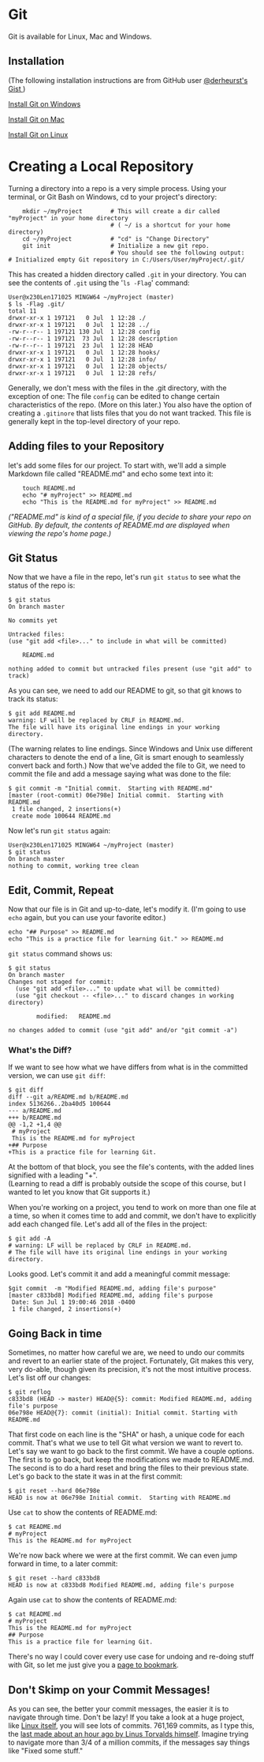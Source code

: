 # Git

Git is available for Linux, Mac and Windows.  

## Installation
(The following installation instructions are from GitHub user [@derheurst's Gist ](https://gist.github.com/derhuerst/1b15ff4652a867391f03))

[Install Git on Windows](https://github.com/mmdc-net/curriculum/blob/master/git-install-windows.md)

[Install Git on Mac](https://github.com/mmdc-net/curriculum/blob/master/git-install-mac.md)

[Install Git on Linux](https://github.com/mmdc-net/curriculum/blob/master/git-install-linux.md)

# Creating a Local Repository
Turning a directory into a repo is a very simple process.  Using your terminal, or Git Bash on Windows, cd to your project's directory:
````
    mkdir ~/myProject        # This will create a dir called "myProject" in your home directory
                             # ( ~/ is a shortcut for your home directory)
    cd ~/myProject           # "cd" is "Change Directory"
    git init                 # Initialize a new git repo.
                             # You should see the following output:
# Initialized empty Git repository in C:/Users/User/myProject/.git/
````
This has created a hidden directory called `.git` in your directory. You can see the contents of `.git` using the '`ls -Flag`' command:
````
User@x230Len171025 MINGW64 ~/myProject (master)
$ ls -Flag .git/
total 11
drwxr-xr-x 1 197121   0 Jul  1 12:28 ./
drwxr-xr-x 1 197121   0 Jul  1 12:28 ../
-rw-r--r-- 1 197121 130 Jul  1 12:28 config
-rw-r--r-- 1 197121  73 Jul  1 12:28 description
-rw-r--r-- 1 197121  23 Jul  1 12:28 HEAD
drwxr-xr-x 1 197121   0 Jul  1 12:28 hooks/
drwxr-xr-x 1 197121   0 Jul  1 12:28 info/
drwxr-xr-x 1 197121   0 Jul  1 12:28 objects/
drwxr-xr-x 1 197121   0 Jul  1 12:28 refs/

````
Generally, we don't mess with the files in the .git directory, with the exception of one:
The file `config` can be edited to change certain characteristics of the repo. (More on this later.)
You also have the option of creating a `.gitinore` that lists files that you do not want tracked. This file is generally kept in the top-level directory of your repo.
## Adding files to your Repository
let's add some files for our project.  To start with, we'll add a simple Markdown file called "README.md" and echo some text into it:
````
    touch README.md
    echo "# myProject" >> README.md
    echo "This is the README.md for myProject" >> README.md
````
*("README.md" is kind of a special file, if you decide to share your repo on GitHub.  By default, the contents of README.md are displayed when viewing the repo's home page.)*
## Git Status
Now that we have a file in the repo, let's run `git status` to see what the status of the repo is:
````
$ git status
On branch master

No commits yet

Untracked files:
(use "git add <file>..." to include in what will be committed)

    README.md

nothing added to commit but untracked files present (use "git add" to track)
````
As you can see, we need to add our README to git, so that git knows to track its status:
````
$ git add README.md
warning: LF will be replaced by CRLF in README.md.
The file will have its original line endings in your working directory.
````
(The warning relates to line endings.  Since Windows and Unix use different characters to denote the end of a line, Git is smart enough to seamlessly convert back and forth.)
Now that we've added the file to Git, we need to commit the file and add a message saying what was done to the file:
```term
$ git commit -m "Initial commit.  Starting with README.md"
[master (root-commit) 06e798e] Initial commit.  Starting with README.md
 1 file changed, 2 insertions(+)
 create mode 100644 README.md
````
Now let's run `git status` again:
```term
User@x230Len171025 MINGW64 ~/myProject (master)
$ git status
On branch master
nothing to commit, working tree clean
```
## Edit, Commit, Repeat
Now that our file is in Git and up-to-date, let's modify it. (I'm going to use `echo` again, but you can use your favorite editor.)
````
echo "## Purpose" >> README.md
echo "This is a practice file for learning Git." >> README.md
````
`git status` command shows us:
````
$ git status
On branch master
Changes not staged for commit:
  (use "git add <file>..." to update what will be committed)
  (use "git checkout -- <file>..." to discard changes in working directory)

        modified:   README.md

no changes added to commit (use "git add" and/or "git commit -a")
````
### What's the Diff?
If we want to see how what we have differs from what is in the committed version, we can use `git diff`:
```
$ git diff
diff --git a/README.md b/README.md
index 5136266..2ba40d5 100644
--- a/README.md
+++ b/README.md
@@ -1,2 +1,4 @@
 # myProject
 This is the README.md for myProject
+## Purpose
+This is a practice file for learning Git.

```
At the bottom of that block, you see the file's contents, with the added lines signified with a leading "+".  
(Learning to read a diff is probably outside the scope of this course, but I wanted to let you know that Git supports it.)

When you're working on a project, you tend to work on more than one file at a time, so when it comes time to add and commit, we don't have to explicitly add each changed file.  Let's add all of the files in the project:
```
$ git add -A
# warning: LF will be replaced by CRLF in README.md.
# The file will have its original line endings in your working directory.
```
Looks good.  Let's commit it and add a meaningful commit message:
```
$git commit  -m "Modified README.md, adding file's purpose"
[master c833bd8] Modified README.md, adding file's purpose
 Date: Sun Jul 1 19:00:46 2018 -0400
 1 file changed, 2 insertions(+)
```
## Going Back in time
Sometimes, no matter how careful we are, we need to undo our commits and revert to an earlier state of the project.  Fortunately, Git makes this very, very do-able, though given its precision, it's not the most intuitive process.  Let's list off our changes:
```
$ git reflog
c833bd8 (HEAD -> master) HEAD@{5}: commit: Modified README.md, adding file's purpose
06e798e HEAD@{7}: commit (initial): Initial commit. Starting with README.md
```
That first code on each line is the "SHA" or hash, a unique code for each commit.  That's what we use to tell Git what version we want to revert to.  Let's say we want to go back to the first commit.  We have a couple options.  The first is to go back, but keep the modifications we made to README.md.  The second is to do a hard reset and bring the files to their previous state.
Let's go back to the state it was in at the first commit:
```
$ git reset --hard 06e798e
HEAD is now at 06e798e Initial commit.  Starting with README.md
```
Use `cat` to show the contents of README.md:
```
$ cat README.md
# myProject
This is the README.md for myProject
```
We're now back where we were at the first commit.  We can even jump forward in time, to a later commit:
```
$ git reset --hard c833bd8
HEAD is now at c833bd8 Modified README.md, adding file's purpose
```
Again use `cat` to show the contents of README.md:
```
$ cat README.md
# myProject
This is the README.md for myProject
## Purpose
This is a practice file for learning Git.
```
There's no way I could cover every use case for undoing and re-doing stuff with Git, so let me just give you a [page to bookmark](https://blog.github.com/2015-06-08-how-to-undo-almost-anything-with-git/).
## Don't Skimp on your Commit Messages!
As you can see, the better your commit messages, the easier it is to navigate through time.  Don't be lazy!
If you take a look at a huge project, like [Linux itself](https://github.com/torvalds/linux), you will see lots of commits.  761,169 commits, as I type this, the [last made about an hour ago by Linus Torvalds himself](https://github.com/torvalds/linux/commit/021c91791a5e7e85c567452f1be3e4c2c6cb6063).  Imagine trying to navigate more than 3/4 of a million commits, if the messages say things like "Fixed some stuff."
